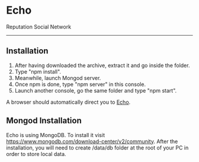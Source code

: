 # Echo
Reputation Social Network

----

## Installation

1. After having downloaded the archive, extract it and go inside the folder.
2. Type "npm install".
3. Meanwhile, launch Mongod server.
4. Once npm is done, type "npm server" in this console.
5. Launch another console, go the same folder and type "npm start".

A browser should automatically direct you to [Echo](http://localhost:3000).

## Mongod Installation

Echo is using MongoDB.
To install it visit https://www.mongodb.com/download-center/v2/community.
After the installation, you will need to create /data/db folder at the root of your PC in order to store local data.

